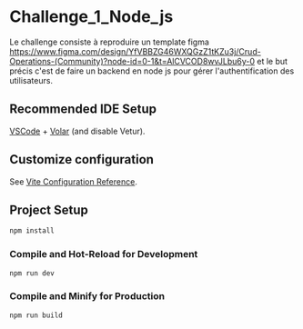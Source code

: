 # Challenge_1_Node_js

Le challenge consiste à reproduire un template figma https://www.figma.com/design/YfVBBZG46WXQGzZ1tKZu3j/Crud-Operations-(Community)?node-id=0-1&t=AlCVCOD8wvJLbu6y-0 et le but précis c'est de faire un backend en node js pour  gérer l'authentification des utilisateurs.

## Recommended IDE Setup

[VSCode](https://code.visualstudio.com/) + [Volar](https://marketplace.visualstudio.com/items?itemName=Vue.volar) (and disable Vetur).

## Customize configuration

See [Vite Configuration Reference](https://vitejs.dev/config/).

## Project Setup

```sh
npm install
```

### Compile and Hot-Reload for Development

```sh
npm run dev
```

### Compile and Minify for Production

```sh
npm run build
```
